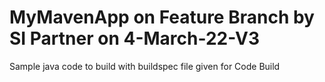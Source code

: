 # MyMavenApp on Feature Branch by SI Partner on 4-March-22-V3
Sample java code to build with buildspec file given for Code Build

